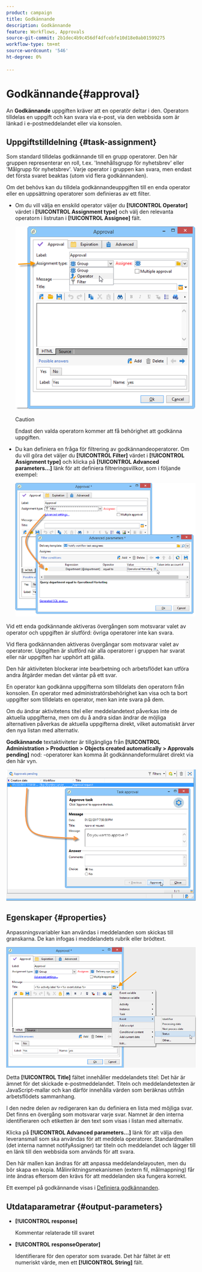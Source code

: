 ```yaml
---
product: campaign
title: Godkännande
description: Godkännande
feature: Workflows, Approvals
source-git-commit: 2b1dec4b9c456df4dfcebfe10d18e0ab01599275
workflow-type: tm+mt
source-wordcount: '546'
ht-degree: 0%

---
```


# Godkännande{#approval}



An **Godkännande** uppgiften kräver att en operatör deltar i den. Operatorn tilldelas en uppgift och kan svara via e-post, via den webbsida som är länkad i e-postmeddelandet eller via konsolen.

## Uppgiftstilldelning {#task-assignment}

Som standard tilldelas godkännande till en grupp operatorer. Den här gruppen representerar en roll, t.ex. &#39;Innehållsgrupp för nyhetsbrev&#39; eller &#39;Målgrupp för nyhetsbrev&#39;. Varje operator i gruppen kan svara, men endast det första svaret beaktas (utom vid flera godkännanden).

Om det behövs kan du tilldela godkännandeuppgiften till en enda operator eller en uppsättning operatorer som definieras av ett filter.

* Om du vill välja en enskild operator väljer du **[!UICONTROL Operator]** värdet i **[!UICONTROL Assignment type]** och välj den relevanta operatorn i listrutan i **[!UICONTROL Assignee]** fält.

   ![](assets/s_advuser_validation_box_assign.png)

   >[!CAUTION]
   >
   >Endast den valda operatorn kommer att få behörighet att godkänna uppgiften.

* Du kan definiera en fråga för filtrering av godkännandeoperatorer. Om du vill göra det väljer du **[!UICONTROL Filter]** värdet i **[!UICONTROL Assignment type]** och klicka på **[!UICONTROL Advanced parameters...]** länk för att definiera filtreringsvillkor, som i följande exempel:

   ![](assets/s_advuser_validation_box_filter.png)

Vid ett enda godkännande aktiveras övergången som motsvarar valet av operator och uppgiften är slutförd: övriga operatorer inte kan svara.

Vid flera godkännanden aktiveras övergångar som motsvarar valet av operatorer. Uppgiften är slutförd när alla operatorer i gruppen har svarat eller när uppgiften har upphört att gälla.

Den här aktiviteten blockerar inte bearbetning och arbetsflödet kan utföra andra åtgärder medan det väntar på ett svar.

En operator kan godkänna uppgifterna som tilldelats den operatorn från konsolen. En operator med administratörsbehörighet kan visa och ta bort uppgifter som tilldelats en operator, men kan inte svara på dem.

Om du ändrar aktivitetens titel eller meddelandetext påverkas inte de aktuella uppgifterna, men om du å andra sidan ändrar de möjliga alternativen påverkas de aktuella uppgifterna direkt, vilket automatiskt ärver den nya listan med alternativ.

**Godkännande** textaktiviteter är tillgängliga från **[!UICONTROL Administration > Production > Objects created automatically > Approvals pending]** nod: -operatorer kan komma åt godkännandeformuläret direkt via den här vyn.

![](assets/s_advuser_validation_from_console.png)

## Egenskaper {#properties}

Anpassningsvariabler kan användas i meddelanden som skickas till granskarna. De kan infogas i meddelandets rubrik eller brödtext.

![](assets/edit_validation.png)

Detta **[!UICONTROL Title]** fältet innehåller meddelandets titel: Det här är ämnet för det skickade e-postmeddelandet. Titeln och meddelandetexten är JavaScript-mallar och kan därför innehålla värden som beräknas utifrån arbetsflödets sammanhang.

I den nedre delen av redigeraren kan du definiera en lista med möjliga svar. Det finns en övergång som motsvarar varje svar. Namnet är den interna identifieraren och etiketten är den text som visas i listan med alternativ.

Klicka på **[!UICONTROL Advanced parameters...]** länk för att välja den leveransmall som ska användas för att meddela operatorer. Standardmallen (det interna namnet notifyAssigner) tar titeln och meddelandet och lägger till en länk till den webbsida som används för att svara.

Den här mallen kan ändras för att anpassa meddelandelayouten, men du bör skapa en kopia. Målinriktningsmekanismen (extern fil, målmappning) får inte ändras eftersom den krävs för att meddelanden ska fungera korrekt.

Ett exempel på godkännande visas i [Definiera godkännanden](define-approvals.md).

## Utdataparametrar {#output-parameters}

* **[!UICONTROL response]**

   Kommentar relaterade till svaret

* **[!UICONTROL responseOperator]**

   Identifierare för den operator som svarade. Det här fältet är ett numeriskt värde, men ett **[!UICONTROL String]** fält.
